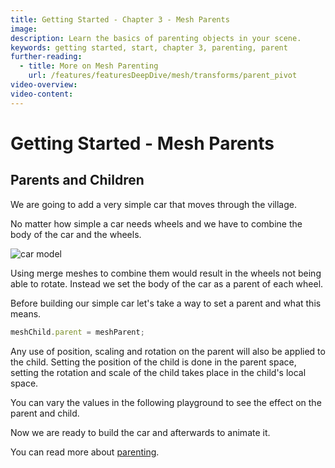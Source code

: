 ```yaml
---
title: Getting Started - Chapter 3 - Mesh Parents
image:
description: Learn the basics of parenting objects in your scene.
keywords: getting started, start, chapter 3, parenting, parent
further-reading:
  - title: More on Mesh Parenting
    url: /features/featuresDeepDive/mesh/transforms/parent_pivot
video-overview:
video-content:
---
```


# Getting Started - Mesh Parents

## Parents and Children

We are going to add a very simple car that moves through the village.

No matter how simple a car needs wheels and we have to combine the body of the car and the wheels.

![car model](/img/getstarted/carmodel.png)

Using merge meshes to combine them would result in the wheels not being able to rotate. Instead we set the body of the car as a parent of each wheel.

Before building our simple car let's take a way to set a parent and what this means.

```javascript
meshChild.parent = meshParent;
```

Any use of position, scaling and rotation on the parent will also be applied to the child. Setting the position of the child is done in the parent space, setting the rotation and scale of the child takes place in the child's local space.

You can vary the values in the following playground to see the effect on the parent and child.

<Playground id="#GMEI6U" title="Understanding Parenting" description="Simple playground to help demonstrate parenting." image="/img/playgroundsAndNMEs/gettingStartedParents.jpg"/>

Now we are ready to build the car and afterwards to animate it.

You can read more about [parenting](/features/featuresDeepDive/mesh/transforms/parent_pivot).
